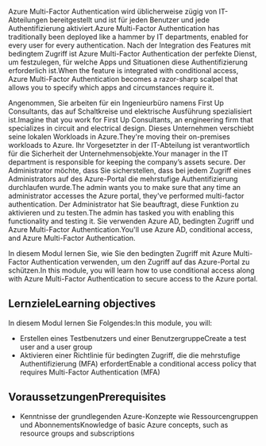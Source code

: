 <span data-ttu-id="d8e8b-101">Azure Multi-Factor Authentication wird üblicherweise zügig von IT-Abteilungen bereitgestellt und ist für jeden Benutzer und jede Authentifizierung aktiviert.</span><span class="sxs-lookup"><span data-stu-id="d8e8b-101">Azure Multi-Factor Authentication has traditionally been deployed like a hammer by IT departments, enabled for every user for every authentication.</span></span> <span data-ttu-id="d8e8b-102">Nach der Integration des Features mit bedingtem Zugriff ist Azure Multi-Factor Authentication der perfekte Dienst, um festzulegen, für welche Apps und Situationen diese Authentifizierung erforderlich ist.</span><span class="sxs-lookup"><span data-stu-id="d8e8b-102">When the feature is integrated with conditional access, Azure Multi-Factor Authentication becomes a razor-sharp scalpel that allows you to specify which apps and circumstances require it.</span></span>

<span data-ttu-id="d8e8b-103">Angenommen, Sie arbeiten für ein Ingenieurbüro namens First Up Consultants, das auf Schaltkreise und elektrische Ausführung spezialisiert ist.</span><span class="sxs-lookup"><span data-stu-id="d8e8b-103">Imagine that you work for First Up Consultants, an engineering firm that specializes in circuit and electrical design.</span></span> <span data-ttu-id="d8e8b-104">Dieses Unternehmen verschiebt seine lokalen Workloads in Azure.</span><span class="sxs-lookup"><span data-stu-id="d8e8b-104">They're moving their on-premises workloads to Azure.</span></span> <span data-ttu-id="d8e8b-105">Ihr Vorgesetzter in der IT-Abteilung ist verantwortlich für die Sicherheit der Unternehmensobjekte.</span><span class="sxs-lookup"><span data-stu-id="d8e8b-105">Your manager in the IT department is responsible for keeping the company’s assets secure.</span></span> <span data-ttu-id="d8e8b-106">Der Administrator möchte, dass Sie sicherstellen, dass bei jedem Zugriff eines Administrators auf des Azure-Portal die mehrstufige Authentifizierung durchlaufen wurde.</span><span class="sxs-lookup"><span data-stu-id="d8e8b-106">The admin wants you to make sure that any time an administrator accesses the Azure portal, they've performed multi-factor authentication.</span></span> <span data-ttu-id="d8e8b-107">Der Administrator hat Sie beauftragt, diese Funktion zu aktivieren und zu testen.</span><span class="sxs-lookup"><span data-stu-id="d8e8b-107">The admin has tasked you with enabling this functionality and testing it.</span></span> <span data-ttu-id="d8e8b-108">Sie verwenden Azure AD, bedingten Zugriff und Azure Multi-Factor Authentication.</span><span class="sxs-lookup"><span data-stu-id="d8e8b-108">You'll use Azure AD, conditional access, and Azure Multi-Factor Authentication.</span></span>

<span data-ttu-id="d8e8b-109">In diesem Modul lernen Sie, wie Sie den bedingten Zugriff mit Azure Multi-Factor Authentication verwenden, um den Zugriff auf das Azure-Portal zu schützen.</span><span class="sxs-lookup"><span data-stu-id="d8e8b-109">In this module, you will learn how to use conditional access along with Azure Multi-Factor Authentication to secure access to the Azure portal.</span></span>

## <a name="learning-objectives"></a><span data-ttu-id="d8e8b-110">Lernziele</span><span class="sxs-lookup"><span data-stu-id="d8e8b-110">Learning objectives</span></span>

<span data-ttu-id="d8e8b-111">In diesem Modul lernen Sie Folgendes:</span><span class="sxs-lookup"><span data-stu-id="d8e8b-111">In this module, you will:</span></span>

- <span data-ttu-id="d8e8b-112">Erstellen eines Testbenutzers und einer Benutzergruppe</span><span class="sxs-lookup"><span data-stu-id="d8e8b-112">Create a test user and a user group</span></span>
- <span data-ttu-id="d8e8b-113">Aktivieren einer Richtlinie für bedingten Zugriff, die die mehrstufige Authentifizierung (MFA) erfordert</span><span class="sxs-lookup"><span data-stu-id="d8e8b-113">Enable a conditional access policy that requires Multi-Factor Authentication (MFA)</span></span>

## <a name="prerequisites"></a><span data-ttu-id="d8e8b-114">Voraussetzungen</span><span class="sxs-lookup"><span data-stu-id="d8e8b-114">Prerequisites</span></span>  

- <span data-ttu-id="d8e8b-115">Kenntnisse der grundlegenden Azure-Konzepte wie Ressourcengruppen und Abonnements</span><span class="sxs-lookup"><span data-stu-id="d8e8b-115">Knowledge of basic Azure concepts, such as resource groups and subscriptions</span></span>